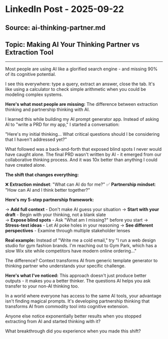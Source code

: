 # LinkedIn Post - 2025-09-22
## Source: ai-thinking-partner.md
## Topic: Making AI Your Thinking Partner vs Extraction Tool

---

Most people are using AI like a glorified search engine - and missing 90% of its cognitive potential.

I see this everywhere: type a query, extract an answer, close the tab. It's like using a calculator to check simple arithmetic when you could be modeling complex systems.

**Here's what most people are missing:** The difference between extraction thinking and partnership thinking with AI.

I learned this while building my AI prompt generator app. Instead of asking AI to "write a PRD for my app," I started a conversation:

"Here's my initial thinking... What critical questions should I be considering that I haven't addressed yet?"

What followed was a back-and-forth that exposed blind spots I never would have caught alone. The final PRD wasn't written by AI - it emerged from our collaborative thinking process. And it was 10x better than anything I could have created alone.

**The shift that changes everything:**

❌ **Extraction mindset**: "What can AI do for me?"
✅ **Partnership mindset**: "How can AI and I think better together?"

**Here's my 5-step partnership framework:**

→ **Add full context** - Don't make AI guess your situation
→ **Start with your draft** - Begin with your thinking, not a blank slate  
→ **Expose blind spots** - Ask "What am I missing?" before you start
→ **Stress-test ideas** - Let AI poke holes in your reasoning
→ **See different perspectives** - Examine through multiple stakeholder lenses

**Real example:** Instead of "Write me a cold email," try "I run a web design studio for gym fashion brands. I'm reaching out to Gym Park, which has a slow Wix site while competitors have modern online ordering..."

The difference? Context transforms AI from generic template generator to thinking partner who understands your specific challenge.

**Here's what I've noticed:** This approach doesn't just produce better outputs - it makes you a better thinker. The questions AI helps you ask transfer to your non-AI thinking too.

In a world where everyone has access to the same AI tools, your advantage isn't finding magical prompts. It's developing partnership thinking that transforms AI from commodity tool into cognitive extension.

Anyone else notice exponentially better results when you stopped extracting from AI and started thinking with it?

What breakthrough did you experience when you made this shift?